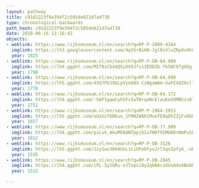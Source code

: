 ```yaml
---
layout: pathway
title: c91d2223f9e394f2c505de021d7a4738
type: chronological-backwards
path_hash: c91d2223f9e394f2c505de021d7a4738
date: 2018-06-16 13:16:42
objects:
- weblink: https://www.rijksmuseum.nl/en/search?q=RP-P-2009-4164
  imglink: https://lh3.googleusercontent.com/4q3SrBiH0-Jgl0sVluZRp8v4hCRpvU5W35vEHFZpkf2tmLJC4x_6yp-VrAzGmjqL8XQap2Od7q7oB5gXG9NZevuBG5Z-=s200
  year: 1825
- weblink: https://www.rijksmuseum.nl/en/search?q=RP-P-OB-64.909
  imglink: https://lh4.ggpht.com/MIf0zCb44Q5LKV9Jfss3EDDZb-Yk5NC87gUOg_nlgIVkNQSYnOFVqCoeCg5xXww0kMD4x2fklsasotX6m59LY4XJx7B4=s200
  year: 1798
- weblink: https://www.rijksmuseum.nl/en/search?q=RP-P-OB-64.998
  imglink: https://lh5.ggpht.com/45Q7PUJ9GLpVyn68X-CzWgaWAm-UaFEddZOvl7-T0WLuw7vcDSA6pOFjgzrM-8IatATTBKsIBDaVfbxOTOwsqsWTSvI=s200
  year: 1778
- weblink: https://www.rijksmuseum.nl/en/search?q=RP-P-OB-64.172
  imglink: https://lh4.ggpht.com/-hAPIgqwCyh5FxIwTNrqoWcElauKeVUMBhzv8lvdMEUdCxDN5WqAmOg-ehY8tSjUmrylMO1sbW-cqnZ5lvK-mTQHIX_r=s200
  year: 1751
- weblink: https://www.rijksmuseum.nl/en/search?q=RP-P-1964-2853
  imglink: https://lh5.ggpht.com/oQzUzfbNkun_1FMH2WAhCMueTE8qOhZZjFvOGOPbkk5u1NWWs0GeH-hk6-acnmDWxz5xkFMBPf40IdsuLoDWP24UuM0=s200
  year: 1657
- weblink: https://www.rijksmuseum.nl/en/search?q=RP-P-OB-77.909
  imglink: https://lh4.ggpht.com/piLvk_AkuMO8ANTppj6Iu7W0f9IMGKDrWmPuSFF3_CA7DalKr9NLRBsPvn_wo5iTRi30n8-qI8ogb_Pe9BZ16dQpA-8G=s200
  year: 1612
- weblink: https://www.rijksmuseum.nl/en/search?q=RP-P-OB-3126
  imglink: https://lh5.ggpht.com/2zy1wu3KH4UvL1ciOFeOtyuJrl5qxIpfy6_-uR13hEsBkSXmm6ztRv-_uANVKbDLj7X82_CueR6rSNLgVi8wS6JcXg=s200
  year: 1535
- weblink: https://www.rijksmuseum.nl/en/search?q=RP-P-OB-2845
  imglink: https://lh4.ggpht.com/iPL-5yIQRu-eJTopii8yZqbRAcxUUnAdsABo6R6ekqv4l7dWwmKYzFSP58x5JO6h2XUW9ZUF18OdrUYTFBFIijJBiEA=s200
  year: 1512

---
```

